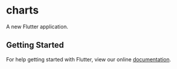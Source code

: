 # charts

A new Flutter application.

## Getting Started

For help getting started with Flutter, view our online
[documentation](https://flutter.io/).
